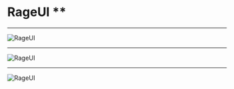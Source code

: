 # RageUI **

<hr>

![RageUI](https://i.gyazo.com/35642f8eb1688486d11e48ac59f84d95.png)

<hr>

![RageUI](https://i.gyazo.com/9007f2f30c5cb52b4e2a1f799ac5c1c1.png)

<hr>

![RageUI](https://i.gyazo.com/7e0c639920061a37fcd6b4604b71e662.png)
